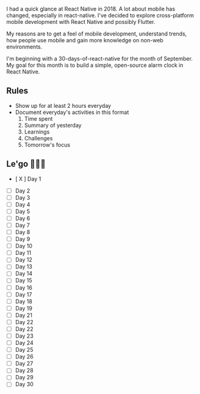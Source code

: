 I had a quick glance at React Native in 2018. A lot about mobile has changed, especially in react-native. I've decided to explore cross-platform mobile development with React Native and possibly Flutter.

My reasons are to get a feel of mobile development, understand trends, how people use mobile and gain more knowledge on non-web environments.

I'm beginning with a 30-days-of-react-native for the month of September. My goal for this month is to build a simple, open-source alarm clock in React Native.

## Rules

- Show up for at least 2 hours everyday
- Document everyday's activities in this format
  1. Time spent
  2. Summary of yesterday
  3. Learnings
  4. Challenges
  5. Tomorrow's focus

## Le'go 🚀🚀🚀

- [ X ] Day 1
- [ ] Day 2
- [ ] Day 3
- [ ] Day 4
- [ ] Day 5
- [ ] Day 6
- [ ] Day 7
- [ ] Day 8
- [ ] Day 9
- [ ] Day 10
- [ ] Day 11
- [ ] Day 12
- [ ] Day 13
- [ ] Day 14
- [ ] Day 15
- [ ] Day 16
- [ ] Day 17
- [ ] Day 18
- [ ] Day 19
- [ ] Day 21
- [ ] Day 22
- [ ] Day 22
- [ ] Day 23
- [ ] Day 24
- [ ] Day 25
- [ ] Day 26
- [ ] Day 27
- [ ] Day 28
- [ ] Day 29
- [ ] Day 30
